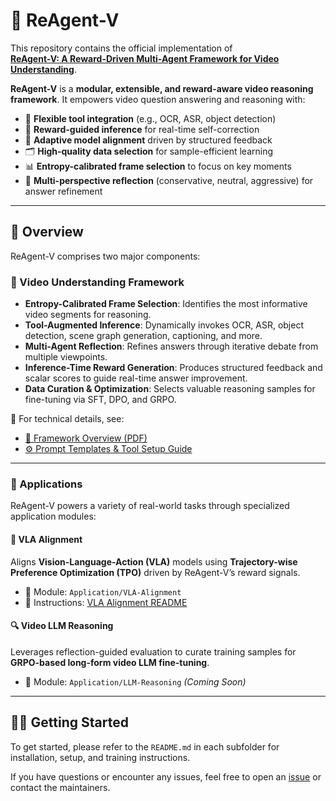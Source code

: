 # 🧠 ReAgent-V

This repository contains the official implementation of  
**[ReAgent-V: A Reward-Driven Multi-Agent Framework for Video Understanding](https://arxiv.org/abs/2506.01300)**.

**ReAgent-V** is a **modular, extensible, and reward-aware video reasoning framework**. It empowers video question answering and reasoning with:

- 🔧 **Flexible tool integration** (e.g., OCR, ASR, object detection)
- 🧠 **Reward-guided inference** for real-time self-correction
- 🎯 **Adaptive model alignment** driven by structured feedback
- 🗂️ **High-quality data selection** for sample-efficient learning
- 📊 **Entropy-calibrated frame selection** to focus on key moments
- 🔁 **Multi-perspective reflection** (conservative, neutral, aggressive) for answer refinement

---

## 📌 Overview

ReAgent-V comprises two major components:

### 🎥 Video Understanding Framework

- **Entropy-Calibrated Frame Selection**: Identifies the most informative video segments for reasoning.
- **Tool-Augmented Inference**: Dynamically invokes OCR, ASR, object detection, scene graph generation, captioning, and more.
- **Multi-Agent Reflection**: Refines answers through iterative debate from multiple viewpoints.
- **Inference-Time Reward Generation**: Produces structured feedback and scalar scores to guide real-time answer improvement.
- **Data Curation & Optimization**: Selects valuable reasoning samples for fine-tuning via SFT, DPO, and GRPO.

📄 For technical details, see:  
- [🧩 Framework Overview (PDF)](./assets/framework.pdf)  
- [⚙️ Prompt Templates & Tool Setup Guide](https://github.com/aiming-lab/ReAgent-V/blob/main/ReAgent-V/readme.md)

---

### 🚀 Applications

ReAgent-V powers a variety of real-world tasks through specialized application modules:

#### 🧭 VLA Alignment

Aligns **Vision-Language-Action (VLA)** models using **Trajectory-wise Preference Optimization (TPO)** driven by ReAgent-V’s reward signals.

- 📂 Module: `Application/VLA-Alignment`  
- 📘 Instructions: [VLA Alignment README](https://github.com/aiming-lab/ReAgent-V/blob/main/Application/VLA-Alignment/README.md)

#### 🔍 Video LLM Reasoning

Leverages reflection-guided evaluation to curate training samples for **GRPO-based long-form video LLM fine-tuning**.

- 📂 Module: `Application/LLM-Reasoning` *(Coming Soon)*

---

## 🧑‍💻 Getting Started

To get started, please refer to the `README.md` in each subfolder for installation, setup, and training instructions.

If you have questions or encounter any issues, feel free to open an [issue](https://github.com/aiming-lab/ReAgent-V/issues) or contact the maintainers.

